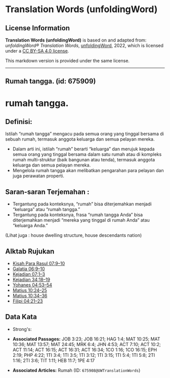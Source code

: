 # Translation Words (unfoldingWord)

## License Information

**Translation Words (unfoldingWord)** is based on and adapted from: _unfoldingWord® Translation Words_, [unfoldingWord](https://unfoldingword.org/utw), 2022, which is licensed under a [CC BY-SA 4.0 license](https://creativecommons.org/licenses/by-sa/4.0/legalcode.en).

This markdown version is provided under the same license.



--------------------------------

## Rumah tangga. (id: 675909)

rumah tangga.
=============

Definisi:
---------

Istilah “rumah tangga” mengacu pada semua orang yang tinggal bersama di sebuah rumah, termasuk anggota keluarga dan semua pelayan mereka.

* Dalam arti ini, istilah “rumah” berarti “keluarga” dan merujuk kepada semua orang yang tinggal bersama dalam satu rumah atau di kompleks rumah multi\-struktur (baik bangunan atau tenda), termasuk anggota keluarga dan semua pelayan mereka.
* Mengelola rumah tangga akan melibatkan pengarahan para pelayan dan juga perawatan properti.

Saran\-saran Terjemahan :
-------------------------

* Tergantung pada konteksnya, “rumah” bisa diterjemahkan menjadi “keluarga” atau “rumah tangga.”
* Tergantung pada konteksnya, frasa “rumah tangga Anda” bisa diterjemahkan menjadi “mereka yang tinggal di rumah Anda” atau “keluarga Anda.”

(Lihat juga : house dwelling structure, house descendants nation)

Alktab Rujukan
--------------

* [Kisah Para Rasul 07:9–10](https://ref.ly/Acts0:0)
* [Galatia 06:9–10](https://ref.ly/Gal6:9-Gal6:10)
* [Kejadian 07:1–3](https://ref.ly/Gen7:1-Gen7:3)
* [Kejadian 34:18–19](https://ref.ly/Gen34:18-Gen34:19)
* [Yohanes 04:53–54](https://ref.ly/John4:53-John4:54)
* [Matius 10:24–25](https://ref.ly/Matt10:24-Matt10:25)
* [Matius 10:34–36](https://ref.ly/Matt10:34-Matt10:36)
* [Filipi 04:21–23](https://ref.ly/Phil4:21-Phil4:23)

Data Kata
---------

* Strong's:

* **Associated Passages:** JOB 3:23; JOB 16:21; HAG 1:4; MAT 10:25; MAT 10:36; MAT 13:57; MAT 24:45; MRK 6:4; JHN 4:53; ACT 7:10; ACT 10:2; ACT 11:14; ACT 16:15; ACT 16:31; ACT 16:34; 1CO 1:16; 1CO 16:15; EPH 2:19; PHP 4:22; 1TI 3:4; 1TI 3:5; 1TI 3:12; 1TI 3:15; 1TI 5:4; 1TI 5:8; 2TI 1:16; 2TI 3:6; TIT 1:11; HEB 11:7; 1PE 4:17
* **Associated Articles:** Rumah (ID: `675908@UWTranslationWords`)

